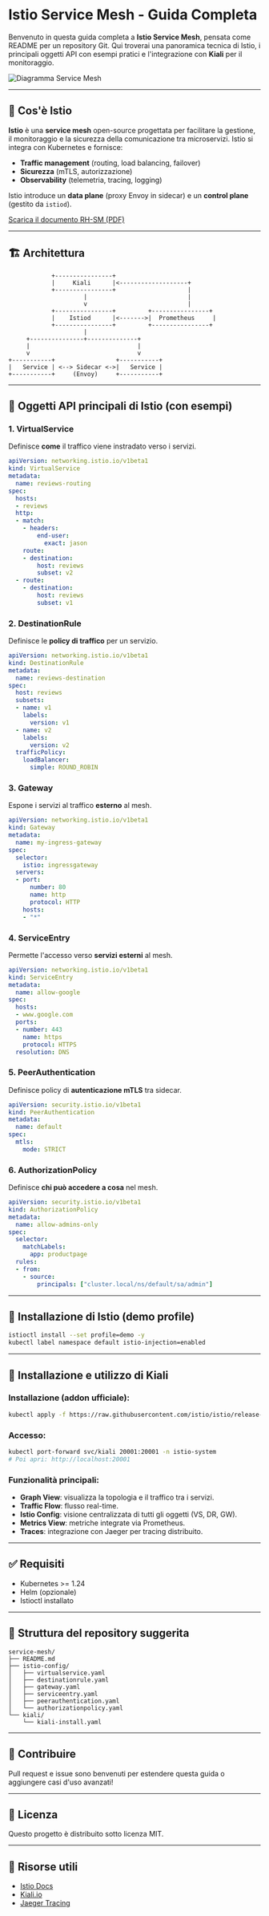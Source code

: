 # Istio Service Mesh - Guida Completa

Benvenuto in questa guida completa a **Istio Service Mesh**, pensata come README per un repository Git. Qui troverai una panoramica tecnica di Istio, i principali oggetti API con esempi pratici e l'integrazione con **Kiali** per il monitoraggio.

![Diagramma Service Mesh](RH-SM.jpg)

---

## 📌 Cos'è Istio

**Istio** è una **service mesh** open-source progettata per facilitare la gestione, il monitoraggio e la sicurezza della comunicazione tra microservizi. Istio si integra con Kubernetes e fornisce:

- **Traffic management** (routing, load balancing, failover)
- **Sicurezza** (mTLS, autorizzazione)
- **Observability** (telemetria, tracing, logging)

Istio introduce un **data plane** (proxy Envoy in sidecar) e un **control plane** (gestito da `istiod`).

[Scarica il documento RH-SM (PDF)](RH-SM.pdf)

---

## 🏗️ Architettura

```text
            +----------------+
            |     Kiali      |<-------------------+
            +----------------+                    |
                     |                            |
                     v                            |
            +----------------+         +----------------+
            |    Istiod      |<------->|  Prometheus     |
            +----------------+         +----------------+
                     |
     +---------------+--------------+
     |                              |
     v                              v
+-----------+                 +-----------+
|   Service | <--> Sidecar <->|   Service |
+-----------+     (Envoy)     +-----------+
```
---

## 📘 Oggetti API principali di Istio (con esempi)

### 1. VirtualService

Definisce **come** il traffico viene instradato verso i servizi.

```yaml
apiVersion: networking.istio.io/v1beta1
kind: VirtualService
metadata:
  name: reviews-routing
spec:
  hosts:
  - reviews
  http:
  - match:
    - headers:
        end-user:
          exact: jason
    route:
    - destination:
        host: reviews
        subset: v2
  - route:
    - destination:
        host: reviews
        subset: v1
```

### 2. DestinationRule

Definisce le **policy di traffico** per un servizio.

```yaml
apiVersion: networking.istio.io/v1beta1
kind: DestinationRule
metadata:
  name: reviews-destination
spec:
  host: reviews
  subsets:
  - name: v1
    labels:
      version: v1
  - name: v2
    labels:
      version: v2
  trafficPolicy:
    loadBalancer:
      simple: ROUND_ROBIN
```

### 3. Gateway

Espone i servizi al traffico **esterno** al mesh.

```yaml
apiVersion: networking.istio.io/v1beta1
kind: Gateway
metadata:
  name: my-ingress-gateway
spec:
  selector:
    istio: ingressgateway
  servers:
  - port:
      number: 80
      name: http
      protocol: HTTP
    hosts:
    - "*"
```

### 4. ServiceEntry

Permette l'accesso verso **servizi esterni** al mesh.

```yaml
apiVersion: networking.istio.io/v1beta1
kind: ServiceEntry
metadata:
  name: allow-google
spec:
  hosts:
  - www.google.com
  ports:
  - number: 443
    name: https
    protocol: HTTPS
  resolution: DNS
```

### 5. PeerAuthentication

Definisce policy di **autenticazione mTLS** tra sidecar.

```yaml
apiVersion: security.istio.io/v1beta1
kind: PeerAuthentication
metadata:
  name: default
spec:
  mtls:
    mode: STRICT
```

### 6. AuthorizationPolicy

Definisce **chi può accedere a cosa** nel mesh.

```yaml
apiVersion: security.istio.io/v1beta1
kind: AuthorizationPolicy
metadata:
  name: allow-admins-only
spec:
  selector:
    matchLabels:
      app: productpage
  rules:
  - from:
    - source:
        principals: ["cluster.local/ns/default/sa/admin"]
```

---

## 🧩 Installazione di Istio (demo profile)

```bash
istioctl install --set profile=demo -y
kubectl label namespace default istio-injection=enabled
```

---

## 🧪 Installazione e utilizzo di Kiali

### Installazione (addon ufficiale):

```bash
kubectl apply -f https://raw.githubusercontent.com/istio/istio/release-1.20/samples/addons/kiali.yaml
```

### Accesso:

```bash
kubectl port-forward svc/kiali 20001:20001 -n istio-system
# Poi apri: http://localhost:20001
```

### Funzionalità principali:

- **Graph View**: visualizza la topologia e il traffico tra i servizi.
- **Traffic Flow**: flusso real-time.
- **Istio Config**: visione centralizzata di tutti gli oggetti (VS, DR, GW).
- **Metrics View**: metriche integrate via Prometheus.
- **Traces**: integrazione con Jaeger per tracing distribuito.

---

## ✅ Requisiti

- Kubernetes >= 1.24
- Helm (opzionale)
- Istioctl installato

---

## 📁 Struttura del repository suggerita

```
service-mesh/
├── README.md
├── istio-config/
│   ├── virtualservice.yaml
│   ├── destinationrule.yaml
│   ├── gateway.yaml
│   ├── serviceentry.yaml
│   ├── peerauthentication.yaml
│   └── authorizationpolicy.yaml
└── kiali/
    └── kiali-install.yaml
```

---

## 🙌 Contribuire

Pull request e issue sono benvenuti per estendere questa guida o aggiungere casi d'uso avanzati!

---

## 📜 Licenza

Questo progetto è distribuito sotto licenza MIT.

---

## 🔗 Risorse utili

- [Istio Docs](https://istio.io/latest/docs/)
- [Kiali.io](https://www.kiali.io/)
- [Jaeger Tracing](https://www.jaegertracing.io/)
